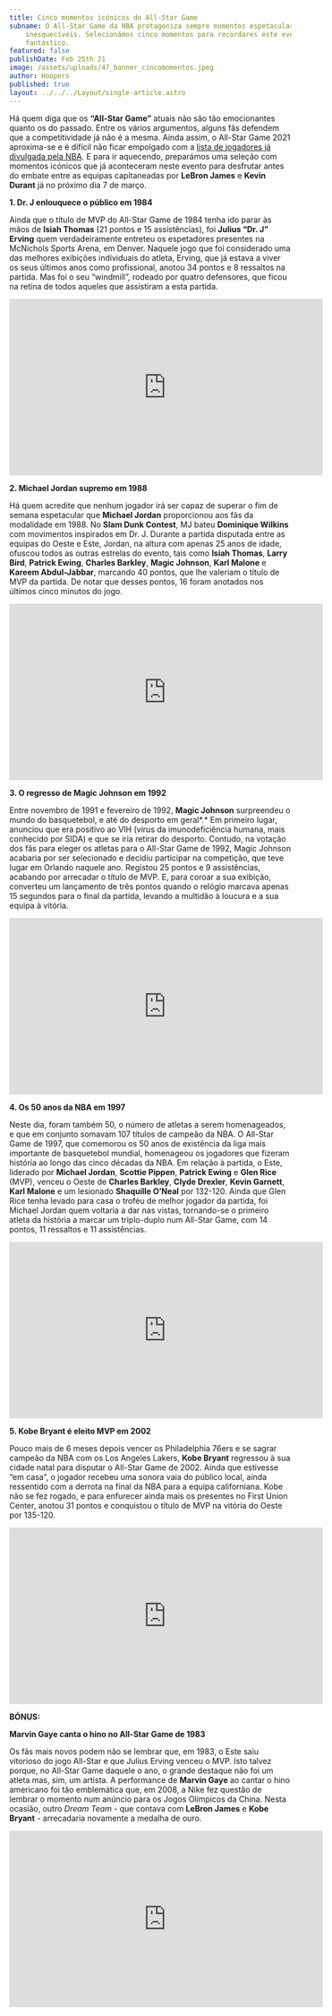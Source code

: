 ```yaml
---
title: Cinco momentos icónicos do All-Star Game
subname: O All-Star Game da NBA protagoniza sempre momentos espetaculares e
    inesquecíveis. Selecionámos cinco momentos para recordares este evento
    fantástico.
featured: false
publishDate: Feb 25th 21
image: /assets/uploads/47_banner_cincomomentos.jpeg
author: Hoopers
published: true
layout: ../../../Layout/single-article.astro
---
```


Há quem diga que os **“All-Star Game”** atuais não são tão emocionantes quanto os do passado. Entre os vários argumentos, alguns fãs defendem que a competitividade já não é a mesma. Ainda assim, o All-Star Game 2021 aproxima-se e é difícil não ficar empolgado com a [lista de jogadores já divulgada pela NBA](https://www.hoopers.club/noticias/all-star-game-2021-consciencializacao-no-combate-pandemia). E para ir aquecendo, preparámos uma seleção com momentos icónicos que já aconteceram neste evento para desfrutar antes do embate entre as equipas capitaneadas por **LeBron James** e **Kevin Durant** já no próximo dia 7 de março.

**1. Dr. J enlouquece o público em 1984**

Ainda que o título de MVP do All-Star Game de 1984 tenha ido parar às mãos de **Isiah Thomas** (21 pontos e 15 assistências), foi **Julius “Dr. J” Erving** quem verdadeiramente entreteu os espetadores presentes na McNichols Sports Arena, em Denver. Naquele jogo que foi considerado uma das melhores exibições individuais do atleta, Erving, que já estava a viver os seus últimos anos como profissional, anotou 34 pontos e 8 ressaltos na partida. Mas foi o seu “windmill”, rodeado por quatro defensores, que ficou na retina de todos aqueles que assistiram a esta partida.

<iframe width="560" height="315" src="https://www.youtube.com/embed/pp16l151Ezg" title="YouTube video player" frameborder="0" allow="accelerometer; autoplay; clipboard-write; encrypted-media; gyroscope; picture-in-picture" allowfullscreen></iframe>

</br>

**2. Michael Jordan supremo em 1988**

Há quem acredite que nenhum jogador irá ser capaz de superar o fim de semana espetacular que **Michael Jordan** proporcionou aos fãs da modalidade em 1988. No **Slam Dunk Contest**, MJ bateu **Dominique Wilkins** com movimentos inspirados em Dr. J. Durante a partida disputada entre as equipas do Oeste e Este, Jordan, na altura com apenas 25 anos de idade, ofuscou todos as outras estrelas do evento, tais como **Isiah Thomas**, **Larry Bird**, **Patrick Ewing**, **Charles Barkley**, **Magic Johnson**, **Karl Malone** e **Kareem Abdul-Jabbar**, marcando 40 pontos, que lhe valeriam o título de MVP da partida. De notar que desses pontos, 16 foram anotados nos últimos cinco minutos do jogo.

<iframe width="560" height="315" src="https://www.youtube.com/embed/fzSg9HN9Grw" title="YouTube video player" frameborder="0" allow="accelerometer; autoplay; clipboard-write; encrypted-media; gyroscope; picture-in-picture" allowfullscreen></iframe>

</br>

**3. O regresso de Magic Johnson em 1992**

Entre novembro de 1991 e fevereiro de 1992, **Magic Johnson** surpreendeu o mundo do basquetebol, e até do desporto em geral*.* Em primeiro lugar, anunciou que era positivo ao VIH (vírus da imunodeficiência humana, mais conhecido por SIDA) e que se iria retirar do desporto. Contudo, na votação dos fãs para eleger os atletas para o All-Star Game de 1992, Magic Johnson acabaria por ser selecionado e decidiu participar na competição, que teve lugar em Orlando naquele ano. Registou 25 pontos e 9 assistências, acabando por arrecadar o título de MVP. E, para coroar a sua exibição, converteu um lançamento de três pontos quando o relógio marcava apenas 15 segundos para o final da partida, levando a multidão à loucura e a sua equipa à vitória.

<iframe width="560" height="315" src="https://www.youtube.com/embed/5ctXFggUpPs" title="YouTube video player" frameborder="0" allow="accelerometer; autoplay; clipboard-write; encrypted-media; gyroscope; picture-in-picture" allowfullscreen></iframe>

</br>

**4. Os 50 anos da NBA em 1997**

Neste dia, foram também 50, o número de atletas a serem homenageados, e que em conjunto somavam 107 títulos de campeão da NBA. O All-Star Game de 1997, que comemorou os 50 anos de existência da liga mais importante de basquetebol mundial, homenageou os jogadores que fizeram história ao longo das cinco décadas da NBA. Em relação à partida, o Este, liderado por **Michael Jordan**, **Scottie Pippen**, **Patrick Ewing** e **Glen Rice** (MVP), venceu o Oeste de **Charles Barkley**, **Clyde Drexler**, **Kevin Garnett**, **Karl Malone** e um lesionado **Shaquille O’Neal** por 132-120. Ainda que Glen Rice tenha levado para casa o troféu de melhor jogador da partida, foi Michael Jordan quem voltaria a dar nas vistas, tornando-se o primeiro atleta da história a marcar um triplo-duplo num All-Star Game, com 14 pontos, 11 ressaltos e 11 assistências.

<iframe width="560" height="315" src="https://www.youtube.com/embed/Q6-NJVQiYAs" title="YouTube video player" frameborder="0" allow="accelerometer; autoplay; clipboard-write; encrypted-media; gyroscope; picture-in-picture" allowfullscreen></iframe>

</br>

**5. Kobe Bryant é eleito MVP em 2002**

Pouco mais de 6 meses depois vencer os Philadelphia 76ers e se sagrar campeão da NBA com os Los Angeles Lakers, **Kobe Bryant** regressou à sua cidade natal para disputar o All-Star Game de 2002. Ainda que estivesse “em casa”, o jogador recebeu uma sonora vaia do público local, ainda ressentido com a derrota na final da NBA para a equipa californiana. Kobe não se fez rogado, e para enfurecer ainda mais os presentes no First Union Center, anotou 31 pontos e conquistou o título de MVP na vitória do Oeste por 135-120.

<iframe width="560" height="315" src="https://www.youtube.com/embed/e10rEhoXq98" title="YouTube video player" frameborder="0" allow="accelerometer; autoplay; clipboard-write; encrypted-media; gyroscope; picture-in-picture" allowfullscreen></iframe>

</br>

**BÓNUS:**

**Marvin Gaye canta o hino no All-Star Game de 1983**

Os fãs mais novos podem não se lembrar que, em 1983, o Este saiu vitorioso do jogo All-Star e que Julius Erving venceu o MVP. Isto talvez porque, no All-Star Game daquele o ano, o grande destaque não foi um atleta mas, sim, um artista. A performance de **Marvin Gaye** ao cantar o hino americano foi tão emblemática que, em 2008, a Nike fez questão de lembrar o momento num anúncio para os Jogos Olímpicos da China. Nesta ocasião, outro _Dream Team_ - que contava com **LeBron James** e **Kobe Bryant** - arrecadaria novamente a medalha de ouro.

<iframe width="560" height="315" src="https://www.youtube.com/embed/rbZTmcIfdBQ" title="YouTube video player" frameborder="0" allow="accelerometer; autoplay; clipboard-write; encrypted-media; gyroscope; picture-in-picture" allowfullscreen></iframe>
